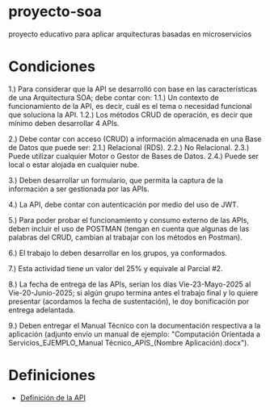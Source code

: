 # proyecto-soa
proyecto educativo para aplicar arquitecturas basadas en microservicios

# Condiciones
 
1.)  Para considerar que la API se desarrolló con base en las características de una Arquitectura SOA; debe contar con:
    1.1.) Un contexto de funcionamiento de la API, es decir, cuál es el tema o necesidad funcional que soluciona la API.
    1.2.) Los métodos CRUD de operación, es decir que mínimo deben desarrollar 4 APIs.
 
2.) Debe contar con acceso (CRUD) a información almacenada en una Base de Datos que puede ser:
    2.1.) Relacional (RDS).
    2.2.) No Relacional.
    2.3.) Puede utilizar cualquier Motor o Gestor de Bases de Datos.
    2.4.) Puede ser local o estar alojada en cualquier nube.
 
3.) Deben desarrollar un formulario, que permita la captura de la información a ser gestionada por las APIs.
 
4.) La API, debe contar con autenticación por medio del uso de JWT.
 
5.) Para poder probar el funcionamiento y consumo externo de las APIs, deben incluir el uso de POSTMAN (tengan en cuenta que algunas de las palabras del CRUD, cambian al trabajar con los métodos en Postman).
 
6.) El trabajo lo deben desarrollar en los grupos, ya conformados.
 
7.) Esta actividad tiene un valor del 25% y equivale al Parcial #2.
 
8.) La fecha de entrega de las APIs, serían los días Vie-23-Mayo-2025 al Vie-20-Junio-2025; si algún grupo termina antes el trabajo final y lo quiere presentar (acordamos la fecha de sustentación), le doy bonificación por entrega adelantada.
 
9.) Deben entregar el Manual Técnico con la documentación respectiva a la aplicación (adjunto envío un manual de ejemplo: "Computación Orientada a Servicios_EJEMPLO_Manual Técnico_APIS_(Nombre Aplicación).docx").

# Definiciones 
- [Definición de la API](./API_DEFINITION.md)
